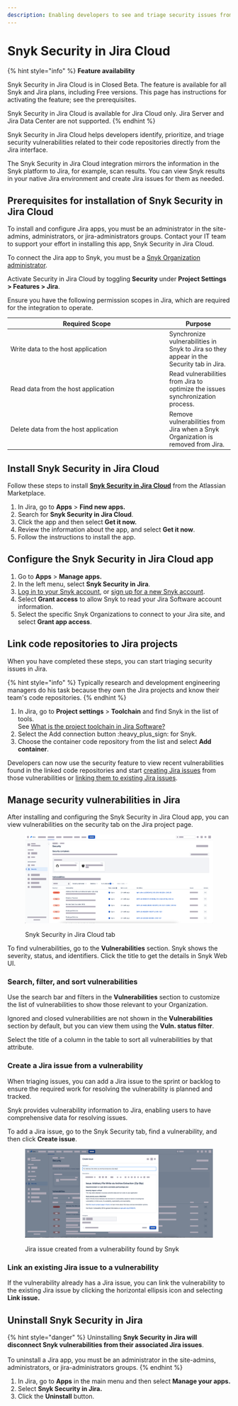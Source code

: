 ```yaml
---
description: Enabling developers to see and triage security issues from Jira
---
```


# Snyk Security in Jira Cloud



{% hint style="info" %}
**Feature availability**

Snyk Security in Jira Cloud is in Closed Beta. The feature is available for all Snyk and Jira plans, including Free versions. This page has instructions for activating the feature; see the prerequisites.

Snyk Security in Jira Cloud is available for Jira Cloud only. Jira Server and Jira Data Center are not supported.
{% endhint %}

Snyk Security in Jira Cloud helps developers identify, prioritize, and triage security vulnerabilities related to their code repositories directly from the Jira interface.

The Snyk Security in Jira Cloud integration mirrors the information in the Snyk platform to Jira, for example, scan results. You can view Snyk results in your native Jira environment and create Jira issues for them as needed.

## Prerequisites for installation of Snyk Security in Jira Cloud

To install and configure Jira apps, you must be an administrator in the site-admins, administrators, or jira-administrators groups. Contact your IT team to support your effort in installing this app, Snyk Security in Jira Cloud.

To connect the Jira app to Snyk, you must be a [Snyk Organization administrator](../../snyk-admin/introduction-to-snyk-administration.md#member-user-types).

Activate Security in Jira Cloud by toggling **Security** under **Project Settings > Features > Jira**.

Ensure you have the following permission scopes in Jira, which are required for the integration to operate.

<table><thead><tr><th width="344.5">Required Scope</th><th>Purpose</th></tr></thead><tbody><tr><td>Write data to the host application</td><td>Synchronize vulnerabilities in Snyk to Jira so they appear in the Security tab in Jira.</td></tr><tr><td>Read data from the host application</td><td>Read vulnerabilities from Jira to optimize the issues synchronization process.</td></tr><tr><td>Delete data from the host application</td><td>Remove vulnerabilities from Jira when a Snyk Organization is removed from Jira. </td></tr></tbody></table>

## Install Snyk Security in Jira Cloud

Follow these steps to install [**Snyk Security in Jira Cloud**](https://marketplace.atlassian.com/apps/1230482/snyk-security-in-jira-cloud) from the Atlassian Marketplace.

1. In Jira, go to **Apps** > **Find new apps.**
2. Search for **Snyk Security in Jira Cloud**.
3. Click the app and then select **Get it now.**
4. Review the information about the app, and select **Get it now**.
5. Follow the instructions to install the app.

## Configure the Snyk Security in Jira Cloud app

1. Go to **Apps** > **Manage apps.**
2. In the left menu, select **Snyk Security in Jira**.
3. [Log in to your Snyk account](../../getting-started/quickstart/create-a-snyk-account/logging-in-to-an-existing-account.md), or [sign up for a new Snyk account](../../getting-started/quickstart/create-a-snyk-account/).
4. Select **Grant access** to allow Snyk to read your Jira Software account information.
5. Select the specific Snyk Organizations to connect to your Jira site, and select **Grant app access**.

## Link code repositories to Jira projects

When you have completed these steps, you can start triaging security issues in Jira.

{% hint style="info" %}
Typically research and development engineering managers do his task because they own the Jira projects and know their team's code repositories.
{% endhint %}

1. In Jira, go to **Project settings** > **Toolchain** and find Snyk in the list of tools.\
   See [What is the project toolchain in Jira Software?](https://support.atlassian.com/jira-software-cloud/docs/what-is-the-project-toolchain-in-jira/)
2. Select the Add connection button :heavy\_plus\_sign: for Snyk.
3. Choose the container code repository from the list and select **Add container**.

Developers can now use the security feature to view recent vulnerabilities found in the linked code repositories and start [creating Jira issues](snyk-security-in-jira-cloud-beta.md#create-a-jira-issue-from-a-vulnerability) from those vulnerabilities or [linking them to existing Jira issues](snyk-security-in-jira-cloud-beta.md#link-an-existing-jira-issue-to-a-vulnerability).

## Manage security vulnerabilities in Jira

After installing and configuring the Snyk Security in Jira Cloud app, you can view vulnerabilities on the security tab on the Jira project page.

<figure><img src="../../.gitbook/assets/security tab.png" alt="Snyk Security in Jira Cloud tab."><figcaption><p>Snyk Security in Jira Cloud tab</p></figcaption></figure>

To find vulnerabilities, go to the **Vulnerabilities** section. Snyk shows the severity, status, and identifiers. Click the title to get the details in Snyk Web UI.

### Search, filter, and sort vulnerabilities

Use the search bar and filters in the **Vulnerabilities** section to customize the list of vulnerabilities to show those relevant to your Organization.

Ignored and closed vulnerabilities are not shown in the **Vulnerabilities** section by default, but you can view them using the **Vuln. status filter**.

Select the title of a column in the table to sort all vulnerabilities by that attribute.

### Create a Jira issue from a vulnerability&#x20;

When triaging issues, you can add a Jira issue to the sprint or backlog to ensure the required work for resolving the vulnerability is planned and tracked.

Snyk provides vulnerability information to Jira, enabling users to have comprehensive data for resolving issues.

To add a Jira issue, go to the Snyk Security tab, find a vulnerability, and then click **Create issue**.

<figure><img src="../../.gitbook/assets/create issue.png" alt="Jira issue created from a vulnerability found by Snyk"><figcaption><p>Jira issue created from a vulnerability found by Snyk</p></figcaption></figure>

### Link an existing Jira issue to a vulnerability

If the vulnerability already has a Jira issue, you can link the vulnerability to the existing Jira issue by clicking the horizontal ellipsis icon and selecting **Link issue.**

## Uninstall Snyk Security in Jira

{% hint style="danger" %}
Uninstalling **Snyk Security in Jira will disconnect Snyk vulnerabilities from their associated Jira issues**.\
\
To uninstall a Jira app, you must be an administrator in the site-admins, administrators, or jira-administrators groups.
{% endhint %}

1. In Jira, go to **Apps** in the main menu and then select **Manage your apps.**
2. Select **Snyk Security in Jira.**
3. Click the **Uninstall** button.


